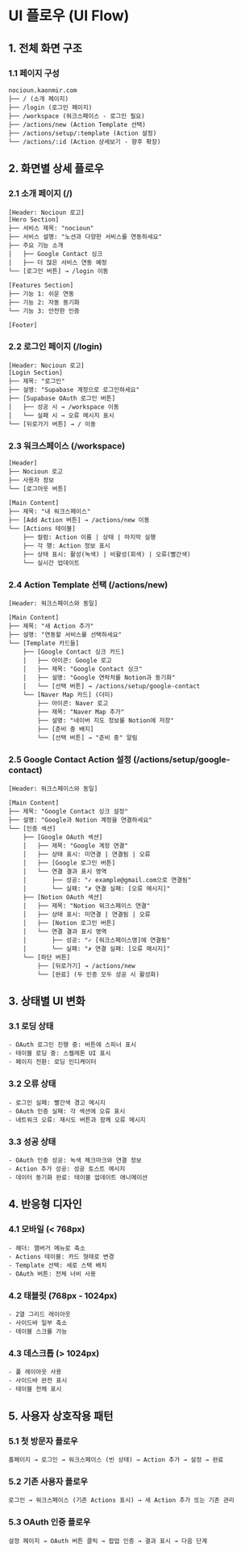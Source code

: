 # UI 플로우 (UI Flow)

## 1. 전체 화면 구조

### 1.1 페이지 구성

```
nocioun.kaonmir.com
├── / (소개 페이지)
├── /login (로그인 페이지)
├── /workspace (워크스페이스 - 로그인 필요)
├── /actions/new (Action Template 선택)
├── /actions/setup/:template (Action 설정)
└── /actions/:id (Action 상세보기 - 향후 확장)
```

## 2. 화면별 상세 플로우

### 2.1 소개 페이지 (/)

```
[Header: Nocioun 로고]
[Hero Section]
├── 서비스 제목: "nocioun"
├── 서비스 설명: "노션과 다양한 서비스를 연동하세요"
├── 주요 기능 소개
│   ├── Google Contact 싱크
│   ├── 더 많은 서비스 연동 예정
└── [로그인 버튼] → /login 이동

[Features Section]
├── 기능 1: 쉬운 연동
├── 기능 2: 자동 동기화
└── 기능 3: 안전한 인증

[Footer]
```

### 2.2 로그인 페이지 (/login)

```
[Header: Nocioun 로고]
[Login Section]
├── 제목: "로그인"
├── 설명: "Supabase 계정으로 로그인하세요"
├── [Supabase OAuth 로그인 버튼]
│   ├── 성공 시 → /workspace 이동
│   └── 실패 시 → 오류 메시지 표시
└── [뒤로가기 버튼] → / 이동
```

### 2.3 워크스페이스 (/workspace)

```
[Header]
├── Nocioun 로고
├── 사용자 정보
└── [로그아웃 버튼]

[Main Content]
├── 제목: "내 워크스페이스"
├── [Add Action 버튼] → /actions/new 이동
└── [Actions 테이블]
    ├── 컬럼: Action 이름 | 상태 | 마지막 실행
    ├── 각 행: Action 정보 표시
    ├── 상태 표시: 활성(녹색) | 비활성(회색) | 오류(빨간색)
    └── 실시간 업데이트
```

### 2.4 Action Template 선택 (/actions/new)

```
[Header: 워크스페이스와 동일]

[Main Content]
├── 제목: "새 Action 추가"
├── 설명: "연동할 서비스를 선택하세요"
└── [Template 카드들]
    ├── [Google Contact 싱크 카드]
    │   ├── 아이콘: Google 로고
    │   ├── 제목: "Google Contact 싱크"
    │   ├── 설명: "Google 연락처를 Notion과 동기화"
    │   └── [선택 버튼] → /actions/setup/google-contact
    └── [Naver Map 카드] (더미)
        ├── 아이콘: Naver 로고
        ├── 제목: "Naver Map 추가"
        ├── 설명: "네이버 지도 정보를 Notion에 저장"
        ├── [준비 중 배지]
        └── [선택 버튼] → "준비 중" 알림
```

### 2.5 Google Contact Action 설정 (/actions/setup/google-contact)

```
[Header: 워크스페이스와 동일]

[Main Content]
├── 제목: "Google Contact 싱크 설정"
├── 설명: "Google과 Notion 계정을 연결하세요"
└── [인증 섹션]
    ├── [Google OAuth 섹션]
    │   ├── 제목: "Google 계정 연결"
    │   ├── 상태 표시: 미연결 | 연결됨 | 오류
    │   ├── [Google 로그인 버튼]
    │   └── 연결 결과 표시 영역
    │       ├── 성공: "✓ example@gmail.com으로 연결됨"
    │       └── 실패: "✗ 연결 실패: [오류 메시지]"
    ├── [Notion OAuth 섹션]
    │   ├── 제목: "Notion 워크스페이스 연결"
    │   ├── 상태 표시: 미연결 | 연결됨 | 오류
    │   ├── [Notion 로그인 버튼]
    │   └── 연결 결과 표시 영역
    │       ├── 성공: "✓ [워크스페이스명]에 연결됨"
    │       └── 실패: "✗ 연결 실패: [오류 메시지]"
    └── [하단 버튼]
        ├── [뒤로가기] → /actions/new
        └── [완료] (두 인증 모두 성공 시 활성화)
```

## 3. 상태별 UI 변화

### 3.1 로딩 상태

```
- OAuth 로그인 진행 중: 버튼에 스피너 표시
- 테이블 로딩 중: 스켈레톤 UI 표시
- 페이지 전환: 로딩 인디케이터
```

### 3.2 오류 상태

```
- 로그인 실패: 빨간색 경고 메시지
- OAuth 인증 실패: 각 섹션에 오류 표시
- 네트워크 오류: 재시도 버튼과 함께 오류 메시지
```

### 3.3 성공 상태

```
- OAuth 인증 성공: 녹색 체크마크와 연결 정보
- Action 추가 성공: 성공 토스트 메시지
- 데이터 동기화 완료: 테이블 업데이트 애니메이션
```

## 4. 반응형 디자인

### 4.1 모바일 (< 768px)

```
- 헤더: 햄버거 메뉴로 축소
- Actions 테이블: 카드 형태로 변경
- Template 선택: 세로 스택 배치
- OAuth 버튼: 전체 너비 사용
```

### 4.2 태블릿 (768px - 1024px)

```
- 2열 그리드 레이아웃
- 사이드바 일부 축소
- 테이블 스크롤 가능
```

### 4.3 데스크톱 (> 1024px)

```
- 풀 레이아웃 사용
- 사이드바 완전 표시
- 테이블 전체 표시
```

## 5. 사용자 상호작용 패턴

### 5.1 첫 방문자 플로우

```
홈페이지 → 로그인 → 워크스페이스 (빈 상태) → Action 추가 → 설정 → 완료
```

### 5.2 기존 사용자 플로우

```
로그인 → 워크스페이스 (기존 Actions 표시) → 새 Action 추가 또는 기존 관리
```

### 5.3 OAuth 인증 플로우

```
설정 페이지 → OAuth 버튼 클릭 → 팝업 인증 → 결과 표시 → 다음 단계
```
